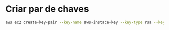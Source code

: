 # Criar par de chaves

```bash
aws ec2 create-key-pair --key-name aws-instace-key --key-type rsa --key-format pem --query "KeyMaterial" --output text > aws-instace-key.pem
```